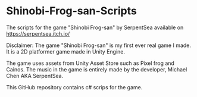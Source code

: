 # Shinobi-Frog-san-Scripts
The scripts for the game "Shinobi Frog-san" by SerpentSea available on https://serpentsea.itch.io/

Disclaimer: The game "Shinobi Frog-san" is my first ever real game I made. It is a 2D platformer game made in Unity Engine.

The game uses assets from Unity Asset Store such as Pixel frog and Cainos.
The music in the game is entirely made by the developer, Michael Chen AKA SerpentSea.

This GitHub repository contains c# scrips for the game.
